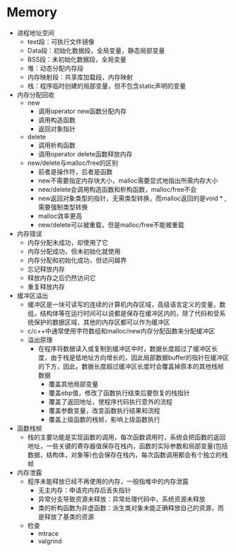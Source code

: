 # Memory
- 进程地址空间
  - text段：可执行文件镜像
  - Data段：初始化数据段，全局变量，静态局部变量
  - BSS段：未初始化数据段，全局变量
  - 堆：动态分配内存段
  - 内存映射段：共享库加载段，内存映射
  - 栈：程序临时创建的局部变量，但不包含static声明的变量
- 内存分配回收
  - new
    - 调用operator new函数分配内存
    - 调用构造函数
    - 返回对象指针
  - delete
    - 调用析构函数
    - 调用operator delete函数释放内存
  - new/delete与malloc/free的区别
    - 前者是操作符，后者是函数
    - new不需要指定内存块大小，malloc需要显式地指出所需内存大小
    - new/delete会调用构造函数和析构函数，malloc/free不会
    - new返回对象类型的指针，无需类型转换，而malloc返回的是void * , 需要强制类型转换
    - malloc效率更高
    - new/delete可以被重载，但是malloc/free不能被重载
- 内存错误
  - 内存分配未成功，却使用了它
  - 内存分配成功，但未初始化就使用
  - 内存分配和初始化成功，但访问越界
  - 忘记释放内存
  - 释放内存之后仍然访问它
  - 重复释放内存
- 缓冲区溢出
  - 缓冲区是一块可读写的连续的计算机内存区域，高级语言定义的变量，数组，结构体等在运行时间可以说都是保存在缓冲区内的，除了代码和受系统保护的数据区域，其他的内存区都可以作为缓冲区
  - c/c++中通常使用字符数组和malloc/new内存分配函数来分配缓冲区
  - 溢出原理
    - 在程序将数据读入或复制到缓冲区中时，数据长度超过了缓冲区长度，由于栈是低地址方向增长的，因此局部数据buffer的指针在缓冲区的下方，因此，数据长度超过缓冲区长度时会覆盖掉原本的其他栈帧数据
      - 覆盖其他局部变量
      - 覆盖ebp值，修改了函数执行结束后要恢复的栈指针
      - 覆盖了返回地址，使程序代码执行意外的流程
      - 覆盖参数变量，改变函数执行结果和流程
      - 覆盖上级函数的栈帧，影响上级函数执行
- 函数栈帧
  - 栈的主要功能是实现函数的调用，每次函数调用时，系统会把函数的返回地址，一些关键的寄存器值保存在栈内，函数的实际参数和局部变量(包括数据，结构体，对象等)也会保存在栈内，每次函数调用都会有个独立的栈帧
- 内存泄露
  - 程序未能释放已经不再使用的内存，一般指堆中的内存泄露
    - 无主内存：申请完内存后丢失指针
    - 异常分支导致资源未释放：异常处理代码中，系统资源未释放
    - 类的析构函数为非虚函数：派生类对象未能正确释放自己的资源，而是释放了基类的资源
  - 检查
    - mtrace
    - valgrind
